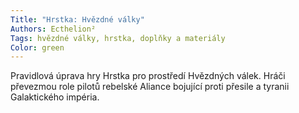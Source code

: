 ```yaml
---
Title: "Hrstka: Hvězdné války"
Authors: Ecthelion²
Tags: hvězdné války, hrstka, doplňky a materiály
Color: green
---
```

Pravidlová úprava hry Hrstka pro prostředí
Hvězdných válek. Hráči převezmou role
pilotů rebelské Aliance bojující proti přesile
a tyranii Galaktického impéria.
